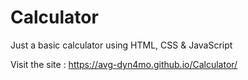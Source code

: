 # Calculator
Just a basic calculator using HTML, CSS &amp; JavaScript

Visit the site : https://avg-dyn4mo.github.io/Calculator/
